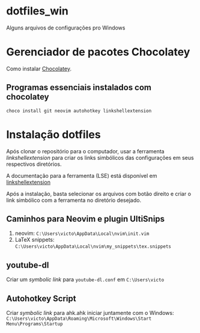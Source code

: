 # dotfiles_win
Alguns arquivos de configurações pro Windows

# Gerenciador de pacotes Chocolatey

Como instalar [Chocolatey](https://chocolatey.org/install).

## Programas essenciais instalados com chocolatey

`choco install git neovim autohotkey linkshellextension`

# Instalação dotfiles

Após clonar o repositório para o computador, usar a ferramenta *linkshellextension* para criar os links simbólicos das configurações em seus respectivos diretórios.

A documentação para a ferramenta (LSE) está disponível em [linkshellextension](https://schinagl.priv.at/nt/hardlinkshellext/linkshellextension.html)

Após a instalação, basta selecionar os arquivos com botão direito e criar o link simbólico com a ferramenta no diretório desejado.

## Caminhos para Neovim e plugin UltiSnips

1. neovim:          `C:\Users\victo\AppData\Local\nvim\init.vim`
2. LaTeX snippets:  `C:\Users\victo\AppData\Local\nvim\my_snippets\tex.snippets`

## youtube-dl

Criar um *symbolic link* para `youtube-dl.conf` em `C:\Users\victo`

## Autohotkey Script

Criar *symbolic link* para ahk.ahk iniciar juntamente com o Windows:
`C:\Users\victo\AppData\Roaming\Microsoft\Windows\Start Menu\Programs\Startup`